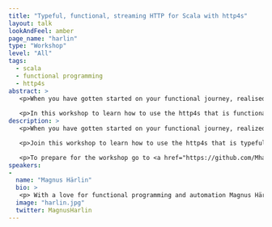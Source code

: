 ```yaml
---
title: "Typeful, functional, streaming HTTP for Scala with http4s"
layout: talk
lookAndFeel: amber
page_name: "harlin"
type: "Workshop"
level: "All"
tags:
  - scala
  - functional programming
  - http4s
abstract: >
   <p>When you have gotten started on your functional journey, realised that life becomes easier with immutability and pure functions and want to have a web server that lets you leverage that. </p>
   
   <p>In this workshop to learn how to use the http4s that is functional, streaming HTTP server and client for Scala. </p>
description: >
   <p>When you have gotten started on your functional journey, realized that life becomes easier with immutability and pure functions and want to have a web server that lets you leverage that. </p>

   <p>Join this workshop to learn how to use the http4s that is typeful, functional, streaming HTTP server and client for Scala. We’ll build something that is easy to reason about, test and add robust error handling with typed errors. </p>

   <p>To prepare for the workshop go to <a href="https://github.com/Mharlin/http4s-workshop">Mharlin/http4s-workshop</a> and follow the instructions. </p> 
speakers:
-
  name: "Magnus Härlin"
  bio: >
   <p> With a love for functional programming and automation Magnus Härlin from SpeedLedger works with agile development. He focuses on automating the entire chain from testing to continuous delivery to be able to deliver high quality software. </p>
  image: "harlin.jpg"
  twitter: MagnusHarlin
---
```

